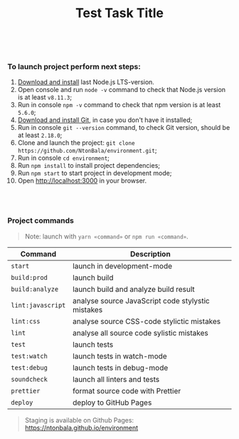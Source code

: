 <h1 align="center">Test Task Title</h1>

<br>
<br>
<br>

### To launch project perform next steps:

1. [Download and install](https://nodejs.org/en/) last Node.js LTS-version.
2. Open console and run `node -v` command to check that Node.js version is at least `v8.11.3`;
3. Run in console `npm -v` command to check that npm version is at least `5.6.0`;
4. [Download and install Git](https://git-scm.com/downloads), in case you don't have it installed;
5. Run in console `git --version` command, to check Git version, should be at least `2.18.0`;
6. Clone and launch the project: `git clone https://github.com/NtonBala/environment.git`;
7. Run in console `cd environment`;
8. Run `npm install` to install project dependencies;
9. Run `npm start` to start project in development mode;
10. Open [http://localhost:3000](http://localhost:3000/) in your browser.

<br>
<br>

### Project commands

> Note: launch with `yarn «command»` or `npm run «command»`.

| Command           | Description                                                                     |
| ----------------- | ------------------------------------------------------------------------------- |
| `start`           | launch in development-mode                                                      |
| `build:prod`      | launch build                                                                    |
| `build:analyze`   | launch build and analyze build result                                           |
| `lint:javascript` | analyse source JavaScript code stylystic mistakes                               |
| `lint:css`        | analyse source CSS-code stylictic mistakes                                      |
| `lint`            | analyse all source code sylistic mistakes                                       |
| `test`            | launch tests                                                                    |
| `test:watch`      | launch tests in watch-mode                                                      |
| `test:debug`      | launch tests in debug-mode                                                      |
| `soundcheck`      | launch all linters and tests                                                    |
| `prettier`        | format source code with Prettier                                                |
| `deploy`          | deploy to GitHub Pages                                                          |

> Staging is available on Github Pages: https://ntonbala.github.io/environment
